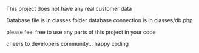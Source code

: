 This project does not have any real customer data

Database file is in classes folder
database connection is in classes/db.php

please feel free to use any parts of this project in your code

cheers to developers community... happy coding
